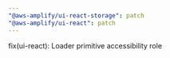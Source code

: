 ```yaml
---
"@aws-amplify/ui-react-storage": patch
"@aws-amplify/ui-react": patch
---
```


fix(ui-react): Loader primitive accessibility role
